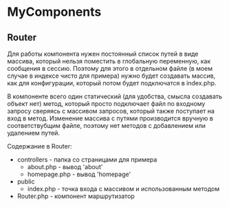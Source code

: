 # MyComponents

## Router

Для работы компонента нужен постоянный список путей в виде массива, который нельзя поместить в глобальную переменную, как сообщения в сессию. Поэтому для этого в отдельном файле (в моем случае в индексе чисто для примера) нужно будет создавать массив, как для конфигурации, который потом будет подключатся в index.php.

В компоненте всего один статический (для удобства, смысла создавать объект нет) метод, который просто подключает файл по входному запросу сверяясь с массивом запросов, который также поступает на вход в метод. Изменение массива с путями производится вручную в соответствубщим файле, поэтому нет методов с добавлением или удалением путей.

Содержание в Router:

- controllers - папка со страницами для примера
    - about.php - вывод 'about'
    - homepage.php - вывод 'homepage'
- public
    - index.php - точка входа с массивом и использованным методом
- Router.php - компонент маршрутизатор